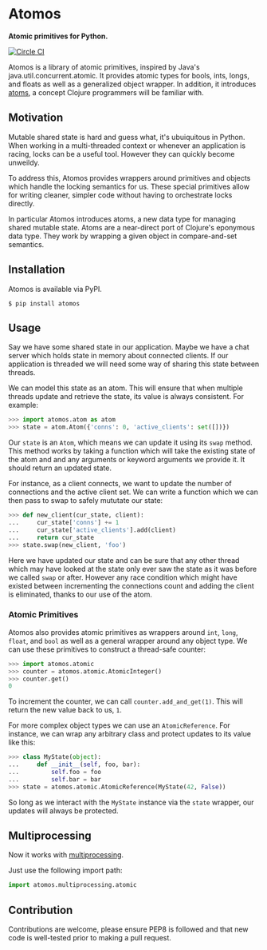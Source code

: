 # Atomos
**Atomic primitives for Python.**

[![Circle CI](https://circleci.com/gh/maxcountryman/atomos.png?style=badge)](https://circleci.com/gh/maxcountryman/atomos)

Atomos is a library of atomic primitives, inspired by Java's
java.util.concurrent.atomic. It provides atomic types for bools, ints, longs,
and floats as well as a generalized object wrapper. In addition, it introduces
[atoms](http://clojure.org/atoms), a concept Clojure programmers will be
familiar with.

## Motivation
Mutable shared state is hard and guess what, it's ubuiquitous in Python. When
working in a multi-threaded context or whenever an application is racing, locks
can be a useful tool. However they can quickly become unweildy.

To address this, Atomos provides wrappers around primitives and objects which
handle the locking semantics for us. These special primitives allow for writing
cleaner, simpler code without having to orchestrate locks directly.

In particular Atomos introduces atoms, a new data type for managing shared
mutable state. Atoms are a near-direct port of Clojure's eponymous data type.
They work by wrapping a given object in compare-and-set semantics.

## Installation

Atomos is available via PyPI.

```shell
$ pip install atomos
```

## Usage
Say we have some shared state in our application. Maybe we have a chat
server which holds state in memory about connected clients. If our
application is threaded we will need some way of sharing this state between
threads.

We can model this state as an atom. This will ensure that when multiple threads
update and retrieve the state, its value is always consistent. For example:

```python
>>> import atomos.atom as atom
>>> state = atom.Atom({'conns': 0, 'active_clients': set([])})
```

Our `state` is an `Atom`, which means we can update it using its `swap` method.
This method works by taking a function which will take the existing state of
the atom and and any arguments or keyword arguments we provide it. It should
return an updated state.

For instance, as a client connects, we want to update the number of connections
and the active client set. We can write a function which we can then pass to
swap to safely mututate our state:

```python
>>> def new_client(cur_state, client):
...     cur_state['conns'] += 1
...     cur_state['active_clients'].add(client)
...     return cur_state
>>> state.swap(new_client, 'foo')
```

Here we have updated our state and can be sure that any other thread which may
have looked at the state only ever saw the state as it was before we called
`swap` or after. However any race condition which might have existed between
incrementing the connections count and adding the client is eliminated, thanks
to our use of the atom.

### Atomic Primitives
Atomos also provides atomic primitives as wrappers around `int`, `long`,
`float`, and `bool` as well as a general wrapper around any object type. We can
use these primitives to construct a thread-safe counter:

```python
>>> import atomos.atomic
>>> counter = atomos.atomic.AtomicInteger()
>>> counter.get()
0
```

To increment the counter, we can call `counter.add_and_get(1)`. This will
return the new value back to us, `1`.

For more complex object types we can use an `AtomicReference`. For instance, we
can wrap any arbitrary class and protect updates to its value like this:

```python
>>> class MyState(object):
...     def __init__(self, foo, bar):
...         self.foo = foo
...         self.bar = bar
>>> state = atomos.atomic.AtomicReference(MyState(42, False))
```

So long as we interact with the `MyState` instance via the `state` wrapper, our
updates will always be protected.

## Multiprocessing
Now it works with [multiprocessing](https://docs.python.org/3.4/library/multiprocessing.html).

Just use the following import path:

```python
import atomos.multiprocessing.atomic
```

## Contribution
Contributions are welcome, please ensure PEP8 is followed and that new code is
well-tested prior to making a pull request.
